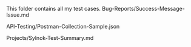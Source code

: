 This folder contains all my test cases.
Bug-Reports/Success-Message-Issue.md

API-Testing/Postman-Collection-Sample.json

Projects/Sylnok-Test-Summary.md
